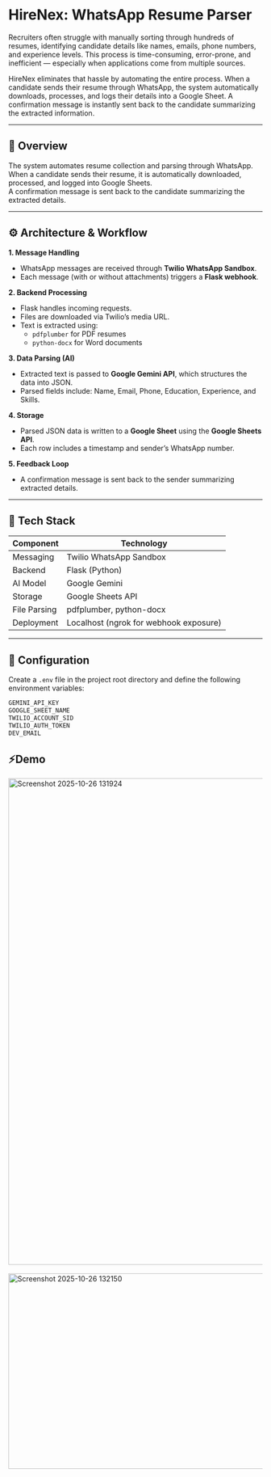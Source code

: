 # HireNex: WhatsApp Resume Parser

Recruiters often struggle with manually sorting through hundreds of resumes, identifying candidate details like names, emails, phone numbers, and experience levels. This process is time-consuming, error-prone, and inefficient — especially when applications come from multiple sources.

HireNex eliminates that hassle by automating the entire process.
When a candidate sends their resume through WhatsApp, the system automatically downloads, processes, and logs their details into a Google Sheet.
A confirmation message is instantly sent back to the candidate summarizing the extracted information.

---

## 🚀 Overview

The system automates resume collection and parsing through WhatsApp.  
When a candidate sends their resume, it is automatically downloaded, processed, and logged into Google Sheets.  
A confirmation message is sent back to the candidate summarizing the extracted details.

---

## ⚙️ Architecture & Workflow

**1. Message Handling**  
- WhatsApp messages are received through **Twilio WhatsApp Sandbox**.  
- Each message (with or without attachments) triggers a **Flask webhook**.

**2. Backend Processing**  
- Flask handles incoming requests.  
- Files are downloaded via Twilio’s media URL.  
- Text is extracted using:
  - `pdfplumber` for PDF resumes  
  - `python-docx` for Word documents

**3. Data Parsing (AI)**  
- Extracted text is passed to **Google Gemini API**, which structures the data into JSON.  
- Parsed fields include: Name, Email, Phone, Education, Experience, and Skills.

**4. Storage**  
- Parsed JSON data is written to a **Google Sheet** using the **Google Sheets API**.  
- Each row includes a timestamp and sender’s WhatsApp number.

**5. Feedback Loop**  
- A confirmation message is sent back to the sender summarizing extracted details.  

---

## 🧩 Tech Stack

| Component | Technology |
|------------|-------------|
| Messaging | Twilio WhatsApp Sandbox |
| Backend | Flask (Python) |
| AI Model | Google Gemini |
| Storage | Google Sheets API |
| File Parsing | pdfplumber, python-docx |
| Deployment | Localhost (ngrok for webhook exposure) |

---

## 🔧 Configuration

Create a `.env` file in the project root directory and define the following environment variables:

```bash
GEMINI_API_KEY
GOOGLE_SHEET_NAME
TWILIO_ACCOUNT_SID
TWILIO_AUTH_TOKEN
DEV_EMAIL
```

## ⚡Demo
<img width="1377" height="963" alt="Screenshot 2025-10-26 131924" src="https://github.com/user-attachments/assets/75d00f7e-36d6-4e4a-b7c7-7dedd4d828a0" />
<br><br>
<img width="1513" height="387" alt="Screenshot 2025-10-26 132150" src="https://github.com/user-attachments/assets/7394df14-63b1-4d3f-8ec0-144367fd663e" />





